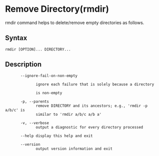 # Remove Directory(rmdir)
rmdir command helps to delete/remove empty directories as follows.

## Syntax
`rmdir [OPTION]... DIRECTORY...`

## Description
```
       --ignore-fail-on-non-empty

              ignore each failure that is solely because a directory

              is non-empty

       -p, --parents
              remove DIRECTORY and its ancestors; e.g., 'rmdir -p a/b/c' is
              similar to 'rmdir a/b/c a/b a'

       -v, --verbose
              output a diagnostic for every directory processed

       --help display this help and exit

       --version
              output version information and exit
```

